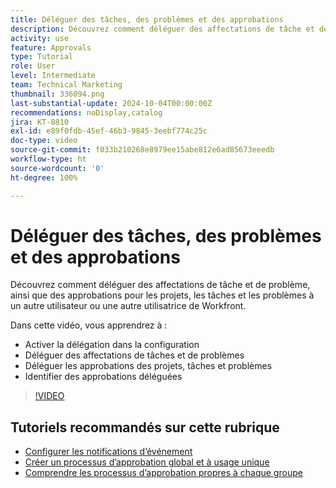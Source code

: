 ```yaml
---
title: Déléguer des tâches, des problèmes et des approbations
description: Découvrez comment déléguer des affectations de tâche et de problème, ainsi que des approbations pour les projets, les tâches et les problèmes à un autre utilisateur ou une autre utilisatrice de Workfront.
activity: use
feature: Approvals
type: Tutorial
role: User
level: Intermediate
team: Technical Marketing
thumbnail: 336094.png
last-substantial-update: 2024-10-04T00:00:00Z
recommendations: noDisplay,catalog
jira: KT-8810
exl-id: e89f0fdb-45ef-46b3-9845-3eebf774c25c
doc-type: video
source-git-commit: f033b210268e8979ee15abe812e6ad85673eeedb
workflow-type: ht
source-wordcount: '0'
ht-degree: 100%

---
```


# Déléguer des tâches, des problèmes et des approbations

Découvrez comment déléguer des affectations de tâche et de problème, ainsi que des approbations pour les projets, les tâches et les problèmes à un autre utilisateur ou une autre utilisatrice de Workfront.

Dans cette vidéo, vous apprendrez à :

* Activer la délégation dans la configuration
* Déléguer des affectations de tâches et de problèmes
* Déléguer les approbations des projets, tâches et problèmes
* Identifier des approbations déléguées

>[!VIDEO](https://video.tv.adobe.com/v/336094/?quality=12&learn=on)

## Tutoriels recommandés sur cette rubrique

* [Configurer les notifications d’événement](/help/administration-and-setup/email-and-in-app-notifications/admin-set-up-event-notifications.md)
* [Créer un processus d’approbation global et à usage unique](/help/manage-work/approval-processes-and-milestone-paths/create-a-single-use-approval-process.md)
* [Comprendre les processus d’approbation propres à chaque groupe](/help/administration-and-setup/approval-processes-and-milestone-paths/group-specific-approval-processes.md)

